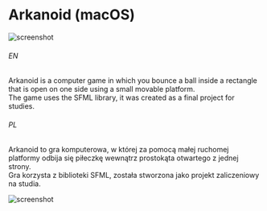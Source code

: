 # Arkanoid (macOS)

![screenshot](https://user-images.githubusercontent.com/71329150/93711448-a99ed100-fb4e-11ea-9a55-ea75d23103ae.png)

###### EN
Arkanoid is a computer game in which you bounce a ball inside a rectangle that is open on one side using a small movable platform.  
The game uses the SFML library, it was created as a final project for studies.

###### PL
Arkanoid to gra komputerowa, w której za pomocą małej ruchomej platformy odbija się piłeczkę wewnątrz prostokąta otwartego z jednej strony.  
Gra korzysta z biblioteki SFML, została stworzona jako projekt zaliczeniowy na studia.

![screenshot](https://user-images.githubusercontent.com/71329150/93711440-a3105980-fb4e-11ea-922b-49d800f1946b.png)
